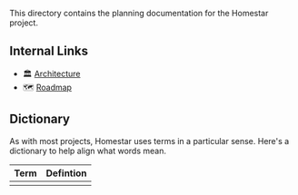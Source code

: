 This directory contains the planning documentation for the Homestar project.

## Internal Links

- 🏛️ [Architecture]
- 🗺️ [Roadmap]

## Dictionary

As with most projects, Homestar uses terms in a particular sense. Here's a dictionary to help align what words mean.

| Term             | Defintion |
|------------------|-----------|
|                  |           |

<!-- Internal Links -->

<!-- External Links -->

[Architecture]: ./ARCHITECTURE.md
[Roadmap]: ./ROADMAP.md
